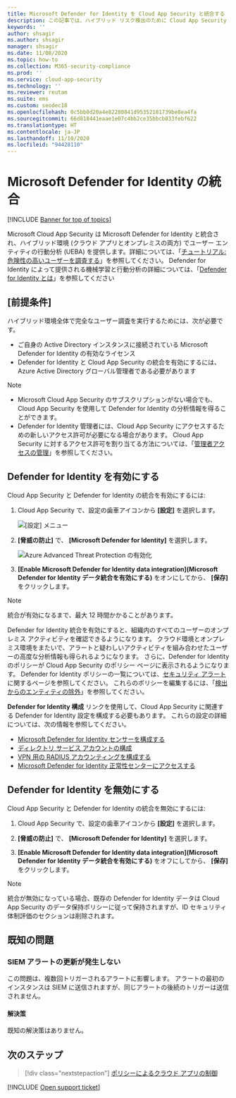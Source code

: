 ```yaml
---
title: Microsoft Defender for Identity を Cloud App Security と統合する
description: この記事では、ハイブリッド リスク検出のために Cloud App Security で Microsoft Defender for Identity の分析情報を利用する方法について説明します。
keywords: ''
author: shsagir
ms.author: shsagir
manager: shsagir
ms.date: 11/08/2020
ms.topic: how-to
ms.collection: M365-security-compliance
ms.prod: ''
ms.service: cloud-app-security
ms.technology: ''
ms.reviewer: reutam
ms.suite: ems
ms.custom: seodec18
ms.openlocfilehash: 0c5bb0d20a4e82280841d95352181739be8ea4fa
ms.sourcegitcommit: 66d818441eaae1e07c4bb2ce35bbcb833febf622
ms.translationtype: HT
ms.contentlocale: ja-JP
ms.lasthandoff: 11/10/2020
ms.locfileid: "94428110"
---
```

# <a name="microsoft-defender-for-identity-integration"></a>Microsoft Defender for Identity の統合

[!INCLUDE [Banner for top of topics](includes/banner.md)]

Microsoft Cloud App Security は Microsoft Defender for Identity と統合され、ハイブリッド環境 (クラウド アプリとオンプレミスの両方) でユーザー エンティティの行動分析 (UEBA) を提供します。詳細については、「[チュートリアル: 危険性の高いユーザーを調査する](tutorial-ueba.md)」を参照してください。 Defender for Identity によって提供される機械学習と行動分析の詳細については、「[Defender for Identity とは](/defender-for-identity/what-is)」を参照してください

## <a name="prerequisites"></a>[前提条件]

ハイブリッド環境全体で完全なユーザー調査を実行するためには、次が必要です。

- ご自身の Active Directory インスタンスに接続されている Microsoft Defender for Identity の有効なライセンス
- Defender for Identity と Cloud App Security の統合を有効にするには、Azure Active Directory グローバル管理者である必要があります

> [!NOTE]
>
> - Microsoft Cloud App Security のサブスクリプションがない場合でも、Cloud App Security を使用して Defender for Identity の分析情報を得ることができます。
> - Defender for Identity 管理者には、Cloud App Security にアクセスするための新しいアクセス許可が必要になる場合があります。 Cloud App Security に対するアクセス許可を割り当てる方法については、「[管理者アクセスの管理](manage-admins.md)」を参照してください。

## <a name="enable-defender-for-identity"></a>Defender for Identity を有効にする

Cloud App Security と Defender for Identity の統合を有効にするには:

1. Cloud App Security で、設定の歯車アイコンから **[設定]** を選択します。

    ![[設定] メニュー](media/azip-system-settings.png)

1. **[脅威の防止]** で、 **[Microsoft Defender for Identity]** を選択します。

    ![Azure Advanced Threat Protection の有効化](media/mdi-integration.png)

1. **[Enable Microsoft Defender for Identity data integration]\(Microsoft Defender for Identity データ統合を有効にする\)** をオンにしてから、 **[保存]** をクリックします。

> [!NOTE]
> 統合が有効になるまで、最大 12 時間かかることがあります。

Defender for Identity 統合を有効にすると、組織内のすべてのユーザーのオンプレミス アクティビティを確認できるようになります。 クラウド環境とオンプレミス環境をまたいで、アラートと疑わしいアクティビティを組み合わせたユーザーの高度な分析情報も得られるようになります。 さらに、Defender for Identity のポリシーが Cloud App Security のポリシー ページに表示されるようになります。 Defender for Identity ポリシーの一覧については、[セキュリティ アラート](/defender-for-identity/suspicious-activity-guide)に関するページを参照してください。 これらのポリシーを編集するには、「[検出からのエンティティの除外](/defender-for-identity/excluding-entities-from-detections)」を参照してください。

**Defender for Identity 構成** リンクを使用して、Cloud App Security に関連する Defender for Identity 設定を構成する必要もあります。 これらの設定の詳細については、次の情報を参照してください。

- [Microsoft Defender for Identity センサーを構成する](/defender-for-identity/install-step5)
- [ディレクトリ サービス アカウントの構成](/defender-for-identity/install-step2)
- [VPN 用の RADIUS アカウンティングを構成する](/defender-for-identity/install-step6-vpn)
- [Microsoft Defender for Identity 正常性センターにアクセスする](/defender-for-identity/health-center)

## <a name="disable-defender-for-identity"></a>Defender for Identity を無効にする

Cloud App Security と Defender for Identity の統合を無効にするには:

1. Cloud App Security で、設定の歯車アイコンから **[設定]** を選択します。

1. **[脅威の防止]** で、 **[Microsoft Defender for Identity]** を選択します。

1. **[Enable Microsoft Defender for Identity data integration]\(Microsoft Defender for Identity データ統合を有効にする\)** をオフにしてから、 **[保存]** をクリックします。

> [!NOTE]
> 統合が無効になっている場合、既存の Defender for Identity データは Cloud App Security のデータ保持ポリシーに従って保持されますが、ID セキュリティ体制評価のセクションは削除されます。

## <a name="known-issues"></a>既知の問題

### <a name="missing-siem-alert-updates"></a>SIEM アラートの更新が発生しない

この問題は、複数回トリガーされるアラートに影響します。 アラートの最初のインスタンスは SIEM に送信されますが、同じアラートの後続のトリガーは送信されません。

#### <a name="resolution"></a>解決策

既知の解決策はありません。

## <a name="next-steps"></a>次のステップ

> [!div class="nextstepaction"]
> [ポリシーによるクラウド アプリの制御](control-cloud-apps-with-policies.md)

[!INCLUDE [Open support ticket](includes/support.md)]